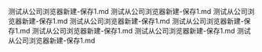 测试从公司浏览器新建-保存1.md
测试从公司浏览器新建-保存1.md
测试从公司浏览器新建-保存1.md
测试从公司浏览器新建-保存1.md
测试从公司浏览器新建-保存1.md
测试从公司浏览器新建-保存1.md
测试从公司浏览器新建-保存1.md
测试从公司浏览器新建-保存1.md
